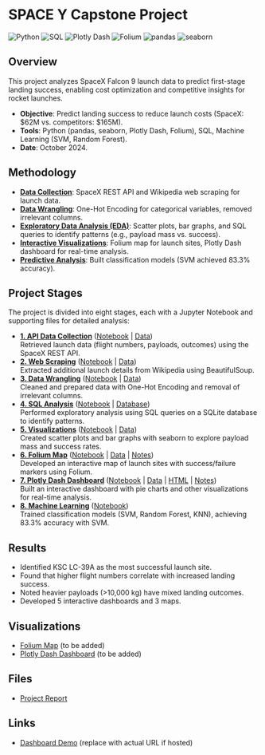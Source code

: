 
# SPACE Y Capstone Project

![Python](https://img.shields.io/badge/Python-3.8-3776AB?style=flat&logo=python&logoColor=white)
![SQL](https://img.shields.io/badge/SQL-Standard-F28C38?style=flat&logo=postgresql&logoColor=white)
![Plotly Dash](https://img.shields.io/badge/Plotly%20Dash-2023-013243?style=flat)
![Folium](https://img.shields.io/badge/Folium-2023-77B72A?style=flat)
![pandas](https://img.shields.io/badge/pandas-1.5-150458?style=flat&logo=pandas&logoColor=white)
![seaborn](https://img.shields.io/badge/seaborn-0.12-1B4F72?style=flat)

## Overview
This project analyzes SpaceX Falcon 9 launch data to predict first-stage landing success, enabling cost optimization and competitive insights for rocket launches.

- **Objective**: Predict landing success to reduce launch costs (SpaceX: $62M vs. competitors: $165M).
- **Tools**: Python (pandas, seaborn, Plotly Dash, Folium), SQL, Machine Learning (SVM, Random Forest).
- **Date**: October 2024.

## Methodology
- <ins>**Data Collection**</ins>: SpaceX REST API and Wikipedia web scraping for launch data.
- <ins>**Data Wrangling**</ins>: One-Hot Encoding for categorical variables, removed irrelevant columns.
- <ins>**Exploratory Data Analysis (EDA)**</ins>: Scatter plots, bar graphs, and SQL queries to identify patterns (e.g., payload mass vs. success).
- <ins>**Interactive Visualizations**</ins>: Folium map for launch sites, Plotly Dash dashboard for real-time analysis.
- <ins>**Predictive Analysis**</ins>: Built classification models (SVM achieved 83.3% accuracy).

## Project Stages
The project is divided into eight stages, each with a Jupyter Notebook and supporting files for detailed analysis:

- <ins>**1. API Data Collection**</ins> ([Notebook](1_API/jupyter-labs-spacex-data-collection-api.ipynb) | [Data](1_API/dataset_part_1.csv))  
  Retrieved launch data (flight numbers, payloads, outcomes) using the SpaceX REST API.
- <ins>**2. Web Scraping**</ins> ([Notebook](2_Web%20Scraping/jupyter-labs-webscraping.ipynb) | [Data](2_Web%20Scraping/spacex_web_scraped.csv))  
  Extracted additional launch details from Wikipedia using BeautifulSoup.
- <ins>**3. Data Wrangling**</ins> ([Notebook](3_Data%20Wrangling/labs-jupyter-spacex-Data%20wrangling-v2.ipynb) | [Data](3_Data%20Wrangling/dataset_part_2.csv))  
  Cleaned and prepared data with One-Hot Encoding and removal of irrelevant columns.
- <ins>**4. SQL Analysis**</ins> ([Notebook](4_SQL/jupyter-labs-eda-sql-coursera_sqllite.ipynb) | [Database](4_SQL/my_data1.db))  
  Performed exploratory analysis using SQL queries on a SQLite database to identify patterns.
- <ins>**5. Visualizations**</ins> ([Notebook](5_Visualizations/jupyter-labs-eda-dataviz-v2.ipynb) | [Data](5_Visualizations/dataset_part_3.csv))  
  Created scatter plots and bar graphs with seaborn to explore payload mass and success rates.
- <ins>**6. Folium Map**</ins> ([Notebook](6_Folium/lab-jupyter-launch-site-location-v2.ipynb) | [Data](6_Folium/spacex_launch_geo%20(1).csv) | [Notes](6_Folium/load%20map.txt))  
  Developed an interactive map of launch sites with success/failure markers using Folium.
- <ins>**7. Plotly Dash Dashboard**</ins> ([Notebook](7_Dash/Build%20an%20Interactive%20Dashboard%20with%20Ploty%20Dash.ipynb) | [Data](7_Dash/spacex_launch_dash.csv) | [HTML](7_Dash/Build%20an%20Interactive%20Dashboard%20with%20Ploty%20Dash.html) | [Notes](7_Dash/Adapting%20the%20assignment%20to%20be%20run%20on%20Jupyter%20Notebook.txt))  
  Built an interactive dashboard with pie charts and other visualizations for real-time analysis.
- <ins>**8. Machine Learning**</ins> ([Notebook](8_ML/SpaceX-Machine-Learning-Prediction-Part-5-v1.ipynb))  
  Trained classification models (SVM, Random Forest, KNN), achieving 83.3% accuracy with SVM.

## Results
- Identified KSC LC-39A as the most successful launch site.
- Found that higher flight numbers correlate with increased landing success.
- Noted heavier payloads (>10,000 kg) have mixed landing outcomes.
- Developed 5 interactive dashboards and 3 maps.

## Visualizations
- [Folium Map](visualizations/launch_sites_map.png) (to be added)
- [Plotly Dash Dashboard](visualizations/dashboard_pie_chart.png) (to be added)

## Files
- [Project Report](docs/SpaceY.pdf)

## Links
- [Dashboard Demo](https://your-pythonanywhere-url.com) (replace with actual URL if hosted)
